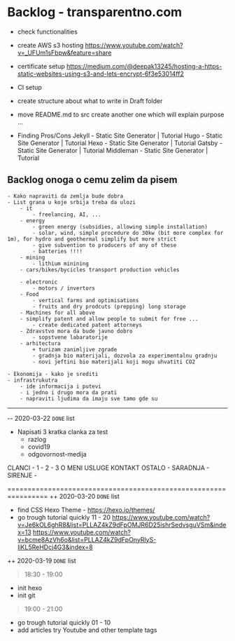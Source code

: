 # Backlog - transparentno.com
- check functionalities 
- create AWS s3 hosting 
    https://www.youtube.com/watch?v=_UFUm1sFbpw&feature=share
- certificate setup
    https://medium.com/@deepak13245/hosting-a-https-static-websites-using-s3-and-lets-encrypt-6f3e53014ff2
- CI setup 
- create structure about what to write in Draft folder 
- move README.md to src create another one which will explain purpose ...





- Finding Pros/Cons
    Jekyll - Static Site Generator | Tutorial
    Hugo - Static Site Generator | Tutorial
    Hexo - Static Site Generator | Tutorial
    Gatsby - Static Site Generator | Tutorial
    Middleman - Static Site Generator | Tutorial

## Backlog onoga o cemu zelim da pisem
    - Kako napraviti da zemlja bude dobra
    - List grana u koje srbija treba da ulozi 
        - it 
            - freelancing, AI, ...
        - energy 
            - green energy (subsidies, allowing simple installation)
            - solar, wind, simple procedure do 30kw (bit more complex for 1m), for hydro and geothermal simplify but more strict
            - give subvention to producers of any of these
            - batteries !!!!
        - mining 
            - lithium minining
        - cars/bikes/bycicles transport production vehicles 

        - electronic
            - motors / invertors 
        - Food 
            - vertical farms and optimisations
            - fruits and dry prodcuts (prepping) long storage
        - Machines for all above 
        - simplify patent and allow people to submit for free ...
            - create dedicated patent attorneys 
        - Zdravstvo mora da bude javno dobro
            - sopstvene labaratorije
        - arhitectura
            + turizam zanimljive zgrade
            - gradnja bio materijali, dozvola za experimentalnu gradnju
            - novi jeftini bio materijali koji mogu uhvatiti CO2
        
    - Ekonomija - kako je srediti 
    - infrastrukutra 
        - ide informacija i putevi 
        - i jedno i drugo mora da prati 
        - napraviti ljudima da imaju sve tamo gde su 




--------------------------------------------
-- 2020-03-22 `DONE` list
- Napisati 3 kratka clanka za test 
    - razlog
    - covid19
    - odgovornost-medija

CLANCI
    - 1
    - 2
    - 3
O MENI
USLUGE
KONTAKT
OSTALO
    - SARADNJA
    - SIRENJE
    - 



================================================================
++ 2020-03-20 `DONE` list
+ find CSS Hexo Theme - https://hexo.io/themes/
+ go trough tutorial quickly 11 - 20
    https://www.youtube.com/watch?v=Je6kOL6ghR8&list=PLLAZ4kZ9dFpOMJR6D25ishrSedvsguVSm&index=13
    https://www.youtube.com/watch?v=bcme8AzVh6o&list=PLLAZ4kZ9dFpOnyRlyS-liKL5ReHDcj4G3&index=8

++ 2020-03-19 `DONE` list 
> 18:30 - 19:00 
+ init hexo 
+ init git
> 19:00 - 21:00
+ go trough tutorial quickly 01 - 10
+ add articles try Youtube and other template tags
